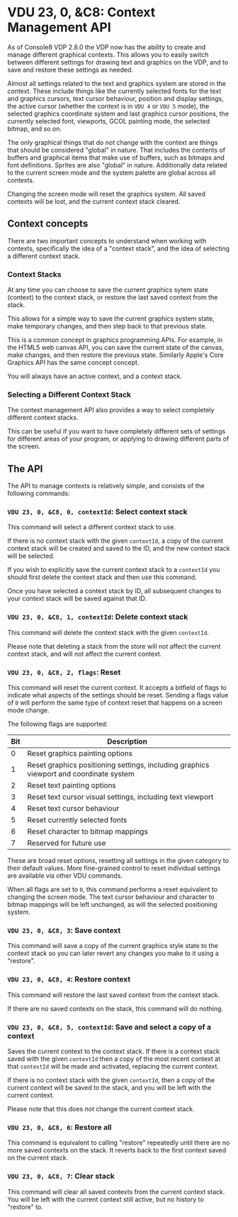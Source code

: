 # VDU 23, 0, &C8: Context Management API

As of Console8 VDP 2.8.0 the VDP now has the ability to create and manage different graphical contexts.  This allows you to easily switch between different settings for drawing text and graphics on the VDP, and to save and restore these settings as needed.

Almost all settings related to the text and graphics system are stored in the context.  These include things like the currently selected fonts for the text and graphics cursors, text cursor behaviour, position and display settings, the active cursor (whether the context is in `VDU 4` or `VDU 5` mode), the selected graphics coordinate system and last graphics cursor positions, the currently selected font, viewports, GCOL painting mode, the selected bitmap, and so on.

The only graphical things that do _not_ change with the context are things that should be considered "global" in nature.  That includes the contents of buffers and graphical items that make use of buffers, such as bitmaps and font definitions.  Sprites are also "global" in nature.  Additionally data related to the current screen mode and the system palette are global across all contexts.

Changing the screen mode will reset the graphics system.  All saved contexts will be lost, and the current context stack cleared.

## Context concepts

There are two important concepts to understand when working with contexts, specifically the idea of a "context stack", and the idea of selecting a different context stack.

### Context Stacks

At any time you can choose to save the current graphics sytem state (context) to the context stack, or restore the last saved context from the stack.

This allows for a simple way to save the current graphics system state, make temporary changes, and then step back to that previous state.

This is a common concept in graphics programming APIs.  For example, in the HTML5 web canvas API, you can save the current state of the canvas, make changes, and then restore the previous state.  Similarly Apple's Core Graphics API has the same concept concept.

You will always have an active context, and a context stack.

### Selecting a Different Context Stack

The context management API also provides a way to select completely different context stacks.

This can be useful if you want to have completely different sets of settings for different areas of your program, or applying to drawing different parts of the screen.

## The API

The API to manage contexts is relatively simple, and consists of the following commands:

### `VDU 23, 0, &C8, 0, contextId`: Select context stack

This command will select a different context stack to use.

If there is no context stack with the given `contextId`, a copy of the current context stack will be created and saved to the ID, and the new context stack will be selected.

If you wish to explicitly save the current context stack to a `contextId` you should first delete the context stack and then use this command.

Once you have selected a context stack by ID, all subsequent changes to your context stack will be saved against that ID.

### `VDU 23, 0, &C8, 1, contextId`: Delete context stack

This command will delete the context stack with the given `contextId`.

Please note that deleting a stack from the store will not affect the current context stack, and will not affect the current context.

### `VDU 23, 0, &C8, 2, flags`: Reset

This command will reset the current context.  It accepts a bitfield of flags to indicate what aspects of the settings should be reset.  Sending a flags value of `0` will perform the same type of context reset that happens on a screen mode change.

The following flags are supported:

| Bit | Description |
| --- | ----------- |
| 0   | Reset graphics painting options |
| 1   | Reset graphics positioning settings, including graphics viewport and coordinate system |
| 2   | Reset text painting options |
| 3   | Reset text cursor visual settings, including text viewport |
| 4   | Reset text cursor behaviour |
| 5   | Reset currently selected fonts |
| 6   | Reset character to bitmap mappings |
| 7   | Reserved for future use |

These are broad reset options, resetting all settings in the given category to their default values.  More fine-grained control to reset individual settings are available via other VDU commands.

When all flags are set to `0`, this command performs a reset equivalent to changing the screen mode.  The text cursor behaviour and character to bitmap mappings will be left unchanged, as will the selected positioning system.

### `VDU 23, 0, &C8, 3`: Save context

This command will save a copy of the current graphics style state to the context stack so you can later revert any changes you make to it using a "restore".

### `VDU 23, 0, &C8, 4`: Restore context

This command will restore the last saved context from the context stack.

If there are no saved contexts on the stack, this command will do nothing.

### `VDU 23, 0, &C8, 5, contextId`: Save and select a copy of a context

Saves the current context to the context stack.  If there is a context stack saved with the given `contextId` then a copy of the most recent context at that `contextId` will be made and activated, replacing the current context.

If there is no context stack with the given `contextId`, then a copy of the current context will be saved to the stack, and you will be left with the current context.

Please note that this does _not_ change the current context stack.

### `VDU 23, 0, &C8, 6`: Restore all

This command is equivalent to calling "restore" repeatedly until there are no more saved contexts on the stack.  It reverts back to the first context saved on the current stack.

### `VDU 23, 0, &C8, 7`: Clear stack

This command will clear all saved contexts from the current context stack.  You will be left with the current context still active, but no history to "restore" to.

